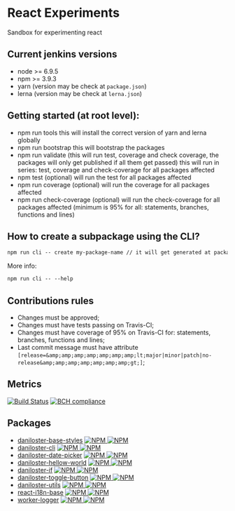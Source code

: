# React Experiments
Sandbox for experimenting react

## Current jenkins versions

- node &gt;= 6.9.5
- npm &gt;= 3.9.3
- yarn (version may be check at `package.json`)
- lerna (version may be check at `lerna.json`)

## Getting started (at root level):

- npm run tools
this will install the correct version of yarn and lerna globally
- npm run bootstrap
this will bootstrap the packages
- npm run validate (this will run test, coverage and check coverage, the packages will only get published if all them get passed)
this will run in series: test, coverage and check-coverage for all packages affected
- npm test (optional)
will run the test for all packages affected
- npm run coverage (optional)
will run the coverage for all packages affected
- npm run check-coverage (optional)
will run the check-coverage for all packages affected (minimum is 95% for all: statements, branches, functions and lines)

## How to create a subpackage using the CLI?
```md
npm run cli -- create my-package-name // it will get generated at packages/myPackageName
```
More info:

```md
npm run cli -- --help
```
## Contributions rules

- Changes must be approved;
- Changes must have tests passing on Travis-CI;
- Changes must have coverage of 95% on Travis-CI for: statements, branches, functions and lines;
- Last commit message must have attribute `[release=&amp;amp;amp;amp;amp;amp;amp;lt;major|minor|patch|no-release&amp;amp;amp;amp;amp;amp;amp;gt;]`;

## Metrics
[![Build Status](https://img.shields.io/travis/daniloster/react-experiments/master.svg?style=flat-square)](https://travis-ci.org/daniloster/react-experiments) [![BCH compliance](https://bettercodehub.com/edge/badge/daniloster/react-experiments?branch=master)](https://bettercodehub.com/)

## Packages

- [daniloster-base-styles](https://github.com/daniloster/react-experiments/blob/master/packages/baseStyles/README.md)
[![NPM](https://img.shields.io/npm/v/daniloster-base-styles.svg?style=flat-square) ![NPM](https://img.shields.io/npm/dm/daniloster-base-styles.svg?style=flat-square)](https://www.npmjs.com/package/daniloster-base-styles)
- [daniloster-cli](https://github.com/daniloster/react-experiments/blob/master/packages/cli/README.md)
[![NPM](https://img.shields.io/npm/v/daniloster-cli.svg?style=flat-square) ![NPM](https://img.shields.io/npm/dm/daniloster-cli.svg?style=flat-square)](https://www.npmjs.com/package/daniloster-cli)
- [daniloster-date-picker](https://github.com/daniloster/react-experiments/blob/master/packages/datePicker/README.md)
[![NPM](https://img.shields.io/npm/v/daniloster-date-picker.svg?style=flat-square) ![NPM](https://img.shields.io/npm/dm/daniloster-date-picker.svg?style=flat-square)](https://www.npmjs.com/package/daniloster-date-picker)
- [daniloster-hellow-world](https://github.com/daniloster/react-experiments/blob/master/packages/danilosterHelloWorld/README.md)
[![NPM](https://img.shields.io/npm/v/daniloster-hellow-world.svg?style=flat-square) ![NPM](https://img.shields.io/npm/dm/daniloster-hellow-world.svg?style=flat-square)](https://www.npmjs.com/package/daniloster-hellow-world)
- [daniloster-if](https://github.com/daniloster/react-experiments/blob/master/packages/if/README.md)
[![NPM](https://img.shields.io/npm/v/daniloster-if.svg?style=flat-square) ![NPM](https://img.shields.io/npm/dm/daniloster-if.svg?style=flat-square)](https://www.npmjs.com/package/daniloster-if)
- [daniloster-toggle-button](https://github.com/daniloster/react-experiments/blob/master/packages/toggleButton/README.md)
[![NPM](https://img.shields.io/npm/v/daniloster-toggle-button.svg?style=flat-square) ![NPM](https://img.shields.io/npm/dm/daniloster-toggle-button.svg?style=flat-square)](https://www.npmjs.com/package/daniloster-toggle-button)
- [daniloster-utils](https://github.com/daniloster/react-experiments/blob/master/packages/utils/README.md)
[![NPM](https://img.shields.io/npm/v/daniloster-utils.svg?style=flat-square) ![NPM](https://img.shields.io/npm/dm/daniloster-utils.svg?style=flat-square)](https://www.npmjs.com/package/daniloster-utils)
- [react-i18n-base](https://github.com/daniloster/react-experiments/blob/master/packages/reactI18nBase/README.md)
[![NPM](https://img.shields.io/npm/v/react-i18n-base.svg?style=flat-square) ![NPM](https://img.shields.io/npm/dm/react-i18n-base.svg?style=flat-square)](https://www.npmjs.com/package/react-i18n-base)
- [worker-logger](https://github.com/daniloster/react-experiments/blob/master/packages/workerLogger/README.md)
[![NPM](https://img.shields.io/npm/v/worker-logger.svg?style=flat-square) ![NPM](https://img.shields.io/npm/dm/worker-logger.svg?style=flat-square)](https://www.npmjs.com/package/worker-logger)

